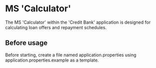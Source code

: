 # MS 'Calculator'
The MS 'Calculator' within the 'Credit Bank' application is designed for calculating loan offers and repayment schedules.
## Before usage
Before starting, create a file named application.properties using application.properties.example as a template.